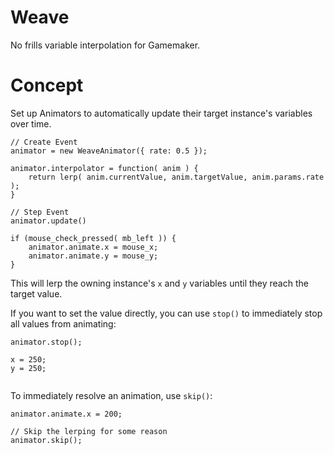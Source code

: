 # Weave
No frills variable interpolation for Gamemaker.

# Concept
Set up Animators to automatically update their target instance's variables over time.

```
// Create Event
animator = new WeaveAnimator({ rate: 0.5 });

animator.interpolator = function( anim ) {
    return lerp( anim.currentValue, anim.targetValue, anim.params.rate );
}
```

```
// Step Event
animator.update()

if (mouse_check_pressed( mb_left )) {
    animator.animate.x = mouse_x;
    animator.animate.y = mouse_y;
}
```

This will lerp the owning instance's `x` and `y` variables until they reach the target value.

If you want to set the value directly, you can use `stop()` to immediately stop all values from animating:

```
animator.stop();

x = 250;
y = 250;


```

To immediately resolve an animation, use `skip()`:

```
animator.animate.x = 200;

// Skip the lerping for some reason
animator.skip();
```





